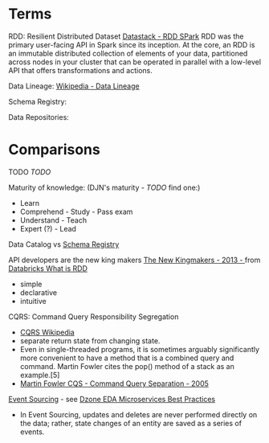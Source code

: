 # Terms


RDD: Resilient Distributed Dataset [Datastack - RDD SPark](https://databricks.com/glossary/what-is-rdd)
RDD was the primary user-facing API in Spark since its inception. At the core, an RDD is an immutable distributed collection of elements of your data, partitioned across nodes in your cluster that can be operated in parallel with a low-level API that offers transformations and actions.

Data Lineage: [Wikipedia - Data Lineage](https://en.wikipedia.org/wiki/Data_lineage)

Schema Registry:

Data Repositories:  

# Comparisons
TODO
*TODO*

Maturity of knowledge: (DJN's maturity - *TODO* find one:)
- Learn
- Comprehend - Study - Pass exam
- Understand - Teach
- Expert (?) - Lead


Data Catalog vs [Schema Registry](https://www.confluent.io/blog/tag/schema-registry/)

API
developers are the new king makers [The New Kingmakers - 2013 - ](https://thenewkingmakers.com/) from [ Databricks What is RDD](https://databricks.com/glossary/what-is-rdd)
- simple
- declarative
- intuitive

CQRS: Command Query Responsibility Segregation
- [CQRS Wikipedia](https://en.wikipedia.org/wiki/Command%E2%80%93query_separation#Command_query_responsibility_segregation)
- separate return state from changing state.
- Even in single-threaded programs, it is sometimes arguably significantly more convenient to have a method that is a combined query and command. Martin Fowler cites the pop() method of a stack as an example.[5]
- [Martin Fowler CQS - Command Query Separation - 2005](https://martinfowler.com/bliki/CommandQuerySeparation.html)

[Event Sourcing](https://dzone.com/articles/introduction-to-event-sourcing) - see [Dzone EDA Microservices Best Practices](https://dzone.com/articles/best-practices-for-event-driven-microservice-archi)
  - In Event Sourcing, updates and deletes are never performed directly on the data; rather, state changes of an entity are saved as a series of events.
